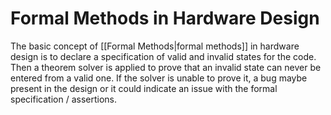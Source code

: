 # Formal Methods in Hardware Design
The basic concept of [[Formal Methods|formal methods]] in hardware design is to declare a specification of valid and invalid states for the code. Then a theorem solver is applied to prove that an invalid state can never be entered from a valid one. If the solver is unable to prove it, a bug maybe present in the design or it could indicate an issue with the formal specification / assertions.

